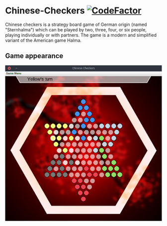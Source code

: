 # Chinese-Checkers [![CodeFactor](https://www.codefactor.io/repository/github/okkindel/chinese-checkers/badge)](https://www.codefactor.io/repository/github/okkindel/chinese-checkers)

Chinese checkers is a strategy board game of German origin (named "Sternhalma") which can be played by two, three, four, or six people, playing individually or with partners. The game is a modern and simplified variant of the American game Halma.

## Game appearance

<p align="center"><img title="game screen" src="https://github.com/okkindel/Chinese-Checkers/blob/master/src/assets/screen.png?raw=true"></p>
